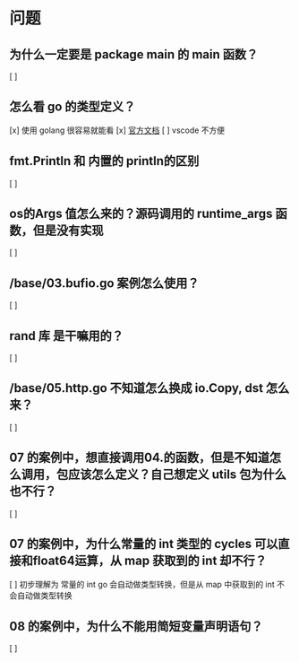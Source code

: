 # 问题

## 为什么一定要是 package main 的 main 函数？
[ ]

## 怎么看 go 的类型定义？
[x] 使用 golang 很容易就能看
[x] [官方文档](https://pkg.go.dev/os#pkg-variables)
[ ] vscode 不方便

## fmt.Println 和 内置的 println的区别
[ ]

## os的Args 值怎么来的？源码调用的 runtime_args 函数，但是没有实现
[ ]

## /base/03.bufio.go 案例怎么使用？
[ ]

## rand 库 是干嘛用的？
[ ]

## /base/05.http.go 不知道怎么换成 io.Copy, dst 怎么来？
[ ]

## 07 的案例中，想直接调用04.的函数，但是不知道怎么调用，包应该怎么定义？自己想定义 utils 包为什么也不行？
[ ]

## 07 的案例中，为什么常量的 int 类型的 cycles 可以直接和float64运算，从 map 获取到的 int 却不行？
[ ] 初步理解为 常量的 int go 会自动做类型转换，但是从 map 中获取到的 int 不会自动做类型转换  

## 08 的案例中，为什么不能用简短变量声明语句？
[ ] 
